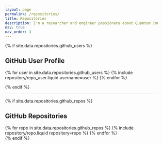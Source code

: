 ```yaml
---
layout: page
permalink: /repositories/
title: Repositories
description: I'm a researcher and engineer passionate about Quantum Computing, Machine Learning, and Data Science. My GitHub repositories feature projects spanning AI, recommendation systems, and quantum algorithms. I enjoy exploring complex problems, optimizing solutions, and sharing insights through code. Feel free to check out my work and collaborate!
nav: true
nav_order: 3
---
```


{% if site.data.repositories.github_users %}

## GitHub User Profile

<div class="repositories d-flex flex-wrap flex-md-row flex-column justify-content-between align-items-center">
  {% for user in site.data.repositories.github_users %}
    {% include repository/repo_user.liquid username=user %}
  {% endfor %}
</div>

{% endif %}

---

{% if site.data.repositories.github_repos %}

## GitHub Repositories

<div class="repositories d-flex flex-wrap flex-md-row flex-column justify-content-between align-items-center">
  {% for repo in site.data.repositories.github_repos %}
    {% include repository/repo.liquid repository=repo %}
  {% endfor %}
</div>
{% endif %}
